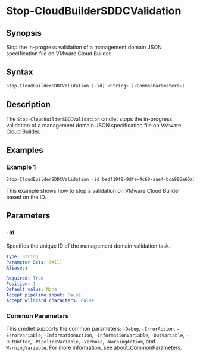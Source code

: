 # Stop-CloudBuilderSDDCValidation

## Synopsis

Stop the in-progress validation of a management domain JSON specification file on VMware Cloud Builder.

## Syntax

```powershell
Stop-CloudBuilderSDDCValidation [-id] <String> [<CommonParameters>]
```

## Description

The `Stop-CloudBuilderSDDCValidation` cmdlet stops the in-progress validation of a management domain JSON specification file on VMware Cloud Builder.

## Examples

### Example 1

```powershell
Stop-CloudBuilderSDDCValidation -id bedf19f8-9dfe-4c60-aae4-bca986a65a31
```

This example shows how to stop a validation on VMware Cloud Builder based on the ID.

## Parameters

### -id

Specifies the unique ID of the management domain validation task.

```yaml
Type: String
Parameter Sets: (All)
Aliases:

Required: True
Position: 1
Default value: None
Accept pipeline input: False
Accept wildcard characters: False
```

### Common Parameters

This cmdlet supports the common parameters: `-Debug`, `-ErrorAction`, `-ErrorVariable`, `-InformationAction`, `-InformationVariable`, `-OutVariable`, `-OutBuffer`, `-PipelineVariable`, `-Verbose`, `-WarningAction`, and `-WarningVariable`. For more information, see [about_CommonParameters](http://go.microsoft.com/fwlink/?LinkID=113216).
